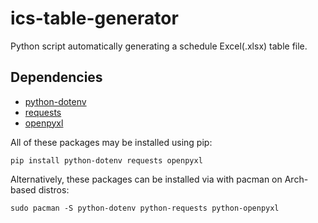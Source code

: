 # ics-table-generator

Python script automatically generating a schedule Excel(.xlsx) table file.

## Dependencies

- [python-dotenv](https://github.com/theskumar/python-dotenv)
- [requests](https://github.com/psf/requests)
- [openpyxl](https://foss.heptapod.net/openpyxl/openpyxl)

All of these packages may be installed using pip:

```
pip install python-dotenv requests openpyxl
```

Alternatively, these packages can be installed via with pacman on Arch-based distros:

```
sudo pacman -S python-dotenv python-requests python-openpyxl
```
